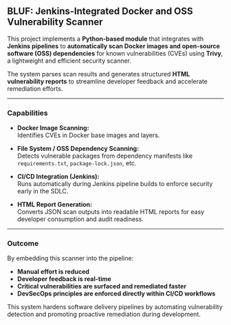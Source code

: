 ##  BLUF: Jenkins-Integrated Docker and OSS Vulnerability Scanner

This project implements a **Python-based module** that integrates with **Jenkins pipelines** to **automatically scan Docker images and open-source software (OSS) dependencies** for known vulnerabilities (CVEs) using **Trivy**, a lightweight and efficient security scanner. 

The system parses scan results and generates structured **HTML vulnerability reports** to streamline developer feedback and accelerate remediation efforts.

---

###  Capabilities

- **Docker Image Scanning:**  
  Identifies CVEs in Docker base images and layers.

- **File System / OSS Dependency Scanning:**  
  Detects vulnerable packages from dependency manifests like `requirements.txt`, `package-lock.json`, etc.

- **CI/CD Integration (Jenkins):**  
  Runs automatically during Jenkins pipeline builds to enforce security early in the SDLC.

- **HTML Report Generation:**  
  Converts JSON scan outputs into readable HTML reports for easy developer consumption and audit readiness.

---

###  Outcome

By embedding this scanner into the pipeline:
- **Manual effort is reduced**
- **Developer feedback is real-time**
- **Critical vulnerabilities are surfaced and remediated faster**
- **DevSecOps principles are enforced directly within CI/CD workflows**

This system hardens software delivery pipelines by automating vulnerability detection and promoting proactive remediation during development.
